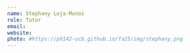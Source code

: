 ```yaml
---
name: Stephany Loja-Munoz 
role: Tutor
email: 
website: 
photo: #https://ph142-ucb.github.io/fa25/img/stephany.png
---
```


 